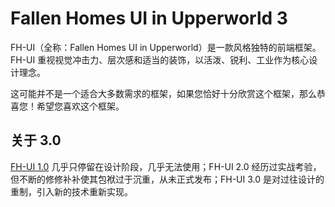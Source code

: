 # Fallen Homes UI in Upperworld 3

FH-UI（全称：Fallen Homes UI in Upperworld）是一款风格独特的前端框架。FH-UI 重视视觉冲击力、层次感和适当的装饰，以活泼、锐利、工业作为核心设计理念。

这可能并不是一个适合大多数需求的框架，如果您恰好十分欣赏这个框架，那么恭喜您！希望您喜欢这个框架。


## 关于 3.0

[FH-UI 1.0](https://github.com/sheep-realms/Fallen-Homes-UI-in-Upperworld) 几乎只停留在设计阶段，几乎无法使用；FH-UI 2.0 经历过实战考验，但不断的修修补补使其包袱过于沉重，从未正式发布；FH-UI 3.0 是对过往设计的重制，引入新的技术重新实现。